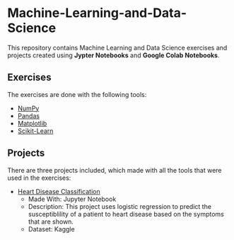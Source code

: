 # Machine-Learning-and-Data-Science

This repository contains Machine Learning and Data Science exercises and projects created using **Jypter Notebooks** and  **Google Colab Notebooks**.

## Exercises

The exercises are done with the following tools:

* [NumPy](https://github.com/SwethaVipparla/Machine-Learning-and-Data-Science/tree/master/Jupyter%20Notebooks/NumPy)
* [Pandas](https://github.com/SwethaVipparla/Machine-Learning-and-Data-Science/tree/master/Jupyter%20Notebooks/Pandas)
* [Matplotlib](https://github.com/SwethaVipparla/Machine-Learning-and-Data-Science/tree/master/Jupyter%20Notebooks/Matplotlib)
* [Scikit-Learn](https://github.com/SwethaVipparla/Machine-Learning-and-Data-Science/tree/master/Jupyter%20Notebooks/Scikit-learn)

## Projects

There are three projects included, which made with all the tools that were used in the exercises:

* [Heart Disease Classification](https://github.com/SwethaVipparla/Machine-Learning-and-Data-Science/tree/master/Jupyter%20Notebooks/Milestone%20Project%201)
    * Made With: Jupyter Notebook
    * Description: This project uses logistic regression to predict the susceptiblility of a patient to heart disease based on the symptoms that are shown.
    * Dataset: Kaggle
